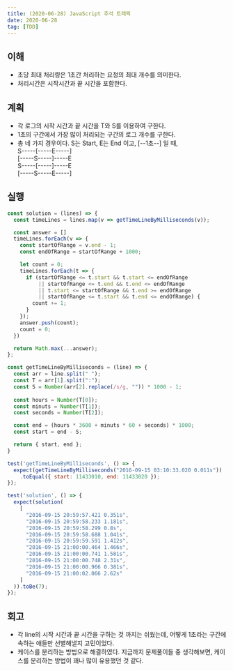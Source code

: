 ```yaml
---
title: (2020-06-28) JavaScript 추석 트래픽
date: 2020-06-28
tag: [TDD]
---
```


## 이해

- 초당 최대 처리량은 1초간 처리하는 요청의 최대 개수를 의미한다.
- 처리시간은 시작시간과 끝 시간을 포함한다.

## 계획

- 각 로그의 시작 시간과 끝 시간을 T와 S를 이용하여 구한다.
- 1초의 구간에서 가장 많이 처리되는 구간의 로그 개수를 구한다.
- 총 네 가지 경우이다. S는 Start, E는 End 이고, [--1초--] 일 때,  
  S-----[-----E-----]  
  [-----S-----]-----E  
  S-----[-----]-----E  
  [-----S-----E-----]

## 실행

```javascript
const solution = (lines) => {
  const timeLines = lines.map(v => getTimeLineByMilliseconds(v));

  const answer = []
  timeLines.forEach(v => {
    const startOfRange = v.end - 1;
    const endOfRange = startOfRange + 1000;

    let count = 0;
    timeLines.forEach(t => {
      if (startOfRange <= t.start && t.start <= endOfRange
          || startOfRange <= t.end && t.end <= endOfRange
          || t.start <= startOfRange && t.end >= endOfRange
          || startOfRange <= t.start && t.end <= endOfRange) {
        count += 1;
      }
    });
    answer.push(count);
    count = 0;
  })

  return Math.max(...answer);  
};

const getTimeLineByMilliseconds = (line) => {
  const arr = line.split(" ");
  const T = arr[1].split(":");
  const S = Number(arr[2].replace(/s/g, "")) * 1000 - 1;
  
  const hours = Number(T[0]);
  const minuts = Number(T[1]);
  const seconds = Number(T[2]);

  const end = (hours * 3600 + minuts * 60 + seconds) * 1000;
  const start = end - S;

  return { start, end };
}

test('getTimeLineByMilliseconds', () => {
  expect(getTimeLineByMilliseconds("2016-09-15 03:10:33.020 0.011s"))
    .toEqual({ start: 11433010, end: 11433020 });
});

test('solution', () => {
  expect(solution(
    [
      "2016-09-15 20:59:57.421 0.351s",
      "2016-09-15 20:59:58.233 1.181s",
      "2016-09-15 20:59:58.299 0.8s",
      "2016-09-15 20:59:58.688 1.041s",
      "2016-09-15 20:59:59.591 1.412s",
      "2016-09-15 21:00:00.464 1.466s",
      "2016-09-15 21:00:00.741 1.581s",
      "2016-09-15 21:00:00.748 2.31s",
      "2016-09-15 21:00:00.966 0.381s",
      "2016-09-15 21:00:02.066 2.62s"
    ]
  )).toBe(7);
});
```

## 회고

- 각 line의 시작 시간과 끝 시간을 구하는 것 까지는 쉬웠는데, 어떻게 1초라는 구간에 속하는 애들만 선별해낼지 고민이었다.
- 케이스를 분리하는 방법으로 해결하였다. 지금까지 문제풀이들 중 생각해보면, 케이스를 분리하는 방법이 꽤나 많이 유용했던 것 같다.

